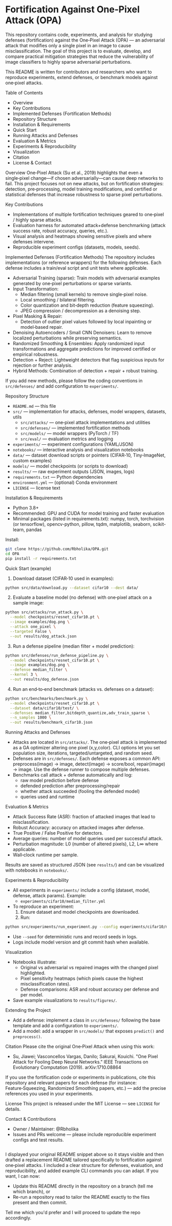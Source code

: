 
# Fortification Against One‑Pixel Attack (OPA)

This repository contains code, experiments, and analysis for studying defenses (fortification) against the One‑Pixel Attack (OPA) — an adversarial attack that modifies only a single pixel in an image to cause misclassification. The goal of this project is to evaluate, develop, and compare practical mitigation strategies that reduce the vulnerability of image classifiers to highly sparse adversarial perturbations.

This README is written for contributors and researchers who want to reproduce experiments, extend defenses, or benchmark models against one‑pixel attacks.

Table of Contents
- Overview
- Key Contributions
- Implemented Defenses (Fortification Methods)
- Repository Structure
- Installation & Requirements
- Quick Start
- Running Attacks and Defenses
- Evaluation & Metrics
- Experiments & Reproducibility
- Visualization
- Citation
- License & Contact

Overview
One‑Pixel Attack (Su et al., 2019) highlights that even a single‑pixel change—if chosen adversarially—can cause deep networks to fail. This project focuses not on new attacks, but on fortification strategies: detection, pre‑processing, model training modifications, and certified or statistical defenses that increase robustness to sparse pixel perturbations.

Key Contributions
- Implementations of multiple fortification techniques geared to one‑pixel / highly sparse attacks.
- Evaluation harness for automated attack+defense benchmarking (attack success rate, robust accuracy, queries, etc.).
- Visual analysis and heatmaps showing sensitive pixels and where defenses intervene.
- Reproducible experiment configs (datasets, models, seeds).

Implemented Defenses (Fortification Methods)
The repository includes implementations (or reference wrappers) for the following defenses. Each defense includes a train/eval script and unit tests where applicable.

- Adversarial Training (sparse): Train models with adversarial examples generated by one‑pixel perturbations or sparse variants.
- Input Transformation:
  - Median filtering (small kernels) to remove single‑pixel noise.
  - Local smoothing / bilateral filtering.
  - Color quantization and bit‑depth reduction (feature squeezing).
  - JPEG compression / decompression as a denoising step.
- Pixel Masking & Repair:
  - Detection of outlier pixel values followed by local inpainting or model‑based repair.
- Denoising Autoencoders / Small CNN Denoisers: Learn to remove localized perturbations while preserving semantics.
- Randomized Smoothing & Ensembles: Apply randomized input transformations and aggregate predictions for improved certified or empirical robustness.
- Detection + Reject: Lightweight detectors that flag suspicious inputs for rejection or further analysis.
- Hybrid Methods: Combination of detection + repair + robust training.

If you add new methods, please follow the coding conventions in `src/defenses/` and add configuration to `experiments/`.

Repository Structure
- `README.md` — this file
- `src/` — implementation for attacks, defenses, model wrappers, datasets, utils
  - `src/attacks/` — one‑pixel attack implementations and utilities
  - `src/defenses/` — implemented fortification methods
  - `src/models/` — model wrappers (PyTorch / TF)
  - `src/eval/` — evaluation metrics and logging
- `experiments/` — experiment configurations (YAML/JSON)
- `notebooks/` — interactive analysis and visualization notebooks
- `data/` — dataset download scripts or pointers (CIFAR‑10, Tiny‑ImageNet, custom examples)
- `models/` — model checkpoints (or scripts to download)
- `results/` — raw experiment outputs (JSON, images, logs)
- `requirements.txt` — Python dependencies
- `environment.yml` — (optional) Conda environment
- `LICENSE` — license text

Installation & Requirements
- Python 3.8+
- Recommended: GPU and CUDA for model training and faster evaluation
- Minimal packages (listed in requirements.txt): numpy, torch, torchvision (or tensorflow), opencv-python, pillow, tqdm, matplotlib, seaborn, scikit-learn, pandas

Install:
```bash
git clone https://github.com/Rbholika/OPA.git
cd OPA
pip install -r requirements.txt
```

Quick Start (example)
1. Download dataset (CIFAR‑10 used in examples):
```bash
python src/data/download.py --dataset cifar10 --dest data/
```

2. Evaluate a baseline model (no defense) with one‑pixel attack on a sample image:
```bash
python src/attacks/run_attack.py \
  --model checkpoints/resnet_cifar10.pt \
  --image examples/dog.png \
  --attack one_pixel \
  --targeted False \
  --out results/dog_attack.json
```

3. Run a defense pipeline (median filter + model prediction):
```bash
python src/defenses/run_defense_pipeline.py \
  --model checkpoints/resnet_cifar10.pt \
  --image examples/dog.png \
  --defense median_filter \
  --kernel 3 \
  --out results/dog_defense.json
```

4. Run an end‑to‑end benchmark (attacks vs. defenses on a dataset):
```bash
python src/benchmarks/benchmark.py \
  --model checkpoints/resnet_cifar10.pt \
  --dataset data/cifar10/test/ \
  --defenses median_filter,bitdepth_quantize,adv_train_sparse \
  --n_samples 1000 \
  --out results/benchmark_cifar10.json
```

Running Attacks and Defenses
- Attacks are located in `src/attacks/`. The one‑pixel attack is implemented as a GA optimizer altering one pixel (x,y,color). CLI options let you set population size, iterations, targeted/untargeted, and random seed.
- Defenses are in `src/defenses/`. Each defense exposes a common API: preprocess(image) -> image, detect(image) -> score/bool, repair(image) -> image. Use the defense runner to compose multiple defenses.
- Benchmarks call attack + defense automatically and log:
  - raw model prediction before defense
  - defended prediction after preprocessing/repair
  - whether attack succeeded (fooling the defended model)
  - queries used and runtime

Evaluation & Metrics
- Attack Success Rate (ASR): fraction of attacked images that lead to misclassification.
- Robust Accuracy: accuracy on attacked images after defense.
- True Positive / False Positive for detectors.
- Average queries: number of model queries used per successful attack.
- Perturbation magnitude: L0 (number of altered pixels), L2, L∞ where applicable.
- Wall‑clock runtime per sample.

Results are saved as structured JSON (see `results/`) and can be visualized with notebooks in `notebooks/`.

Experiments & Reproducibility
- All experiments in `experiments/` include a config (dataset, model, defense, attack params). Example:
  - `experiments/cifar10/median_filter.yml`
- To reproduce an experiment:
  1. Ensure dataset and model checkpoints are downloaded.
  2. Run:
```bash
python src/experiments/run_experiment.py --config experiments/cifar10/median_filter.yml
```
- Use `--seed` for deterministic runs and record seeds in logs.
- Logs include model version and git commit hash when available.

Visualization
- Notebooks illustrate:
  - Original vs adversarial vs repaired images with the changed pixel highlighted.
  - Pixel sensitivity heatmaps (which pixels cause the highest misclassification rates).
  - Defense comparisons: ASR and robust accuracy per defense and per model.
- Save example visualizations to `results/figures/`.

Extending the Project
- Add a defense: implement a class in `src/defenses/` following the base template and add a configuration to `experiments/`.
- Add a model: add a wrapper in `src/models/` that exposes `predict()` and `preprocess()`.

Citation
Please cite the original One‑Pixel Attack when using this work:
- Su, Jiawei; Vasconcellos Vargas, Danilo; Sakurai, Kouichi. "One Pixel Attack for Fooling Deep Neural Networks." IEEE Transactions on Evolutionary Computation (2019). arXiv:1710.08864

If you use the fortification code or experiments in publications, cite this repository and relevant papers for each defense (for instance: Feature‑Squeezing, Randomized Smoothing papers, etc.) — add the precise references you used in your experiments.

License
This project is released under the MIT License — see `LICENSE` for details.

Contact & Contributions
- Owner / Maintainer: @Rbholika
- Issues and PRs welcome — please include reproducible experiment configs and test results.
```
```

I displayed your original README snippet above so it stays visible and then drafted a replacement README tailored specifically to fortification against one‑pixel attacks. I included a clear structure for defenses, evaluation, and reproducibility, and added example CLI commands you can adapt. If you want, I can now:

- Update this README directly in the repository on a branch (tell me which branch), or
- Re-run a repository read to tailor the README exactly to the files present and then commit.

Tell me which you'd prefer and I will proceed to update the repo accordingly.
